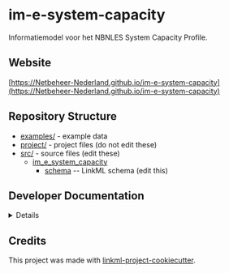 # im-e-system-capacity

Informatiemodel voor het NBNLES System Capacity Profile.

## Website

[https://Netbeheer-Nederland.github.io/im-e-system-capacity](https://Netbeheer-Nederland.github.io/im-e-system-capacity)

## Repository Structure

* [examples/](examples/) - example data
* [project/](project/) - project files (do not edit these)
* [src/](src/) - source files (edit these)
  * [im_e_system_capacity](src/im_e_system_capacity)
    * [schema](src/im_e_system_capacity/schema) -- LinkML schema
      (edit this)

## Developer Documentation

<details>
Use the `make` command to generate project artefacts:

* `make all`: make everything
* `make deploy`: deploys site
</details>

## Credits

This project was made with
[linkml-project-cookiecutter](https://github.com/linkml/linkml-project-cookiecutter).
